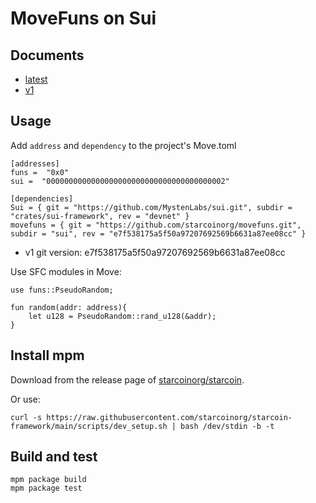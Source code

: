 # MoveFuns on Sui

## Documents

- [latest](./build/movefuns/docs)
- [v1](./release/v1/docs/)

## Usage

Add `address`  and `dependency` to the project's Move.toml

```
[addresses]
funs =  "0x0"
sui =  "0000000000000000000000000000000000000002"

[dependencies]
Sui = { git = "https://github.com/MystenLabs/sui.git", subdir = "crates/sui-framework", rev = "devnet" }
movefuns = { git = "https://github.com/starcoinorg/movefuns.git", subdir = "sui", rev = "e7f538175a5f50a97207692569b6631a87ee08cc" }
```

* v1 git version: e7f538175a5f50a97207692569b6631a87ee08cc

Use SFC modules in Move:

```move
use funs::PseudoRandom;

fun random(addr: address){
    let u128 = PseudoRandom::rand_u128(&addr);
}
```

## Install mpm

Download from the release page of [starcoinorg/starcoin](https://github.com/starcoinorg/starcoin).

Or use:

```shell
curl -s https://raw.githubusercontent.com/starcoinorg/starcoin-framework/main/scripts/dev_setup.sh | bash /dev/stdin -b -t
```

## Build and test

```shell
mpm package build
mpm package test
```
